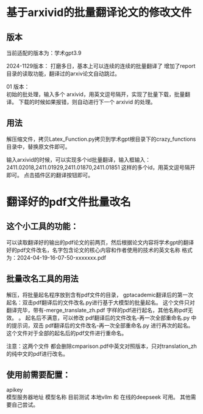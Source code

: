 # 基于arxivid的批量翻译论文的修改文件
## 版本
当前适配的版本为：学术gpt3.9

2024-1129版本：
打磨多日，基本上可以连续的连续的批量翻译了
增加了report目录的读取功能，翻译过的arxiv论文自动跳过。


01 版本：   
初始的批处理，输入多个 arxivid，用英文逗号隔开，实现了批量下载，批量翻译。
下载的时候如果报错，则自动进行下一个 arxivid 的处理。

## 用法
解压缩文件，拷贝Latex_Function.py拷贝到学术gpt根目录下的crazy_functions目录中，替换原文件即可。

输入arxivid的时候，可以实现多个id批量翻译，输入框输入：2411.02018,2411.01929,2411.01870,2411.01851  这样的多个id，用英文逗号隔开即可。
点击插件区的翻译按钮即可。


# 翻译好的pdf文件批量改名
## 这个小工具的功能：
可以读取翻译好的输出的pdf论文的前两页，然后根据论文内容将学术gpt的翻译好的pdf文件改名，名字包含论文的核心内容和作者使用的技术的英文名称
格式为：2024-04-19-16-07-50-xxxxxxx.pdf

## 批量改名工具的用法
解压，将批量起名程序放到含有pdf文件的目录，
gptacademic翻译后的第一次起名：双击pdf翻译后的文件改名.py进行基于大模型的批量起名。
这个文件只对翻译完毕，带有-merge_translate_zh.pdf 字样的pdf进行起名，其他名称pdf无效。
。
起名后不满意，可以修改 pdf翻译后的文件改名-再一次全部重命名.py 中的提示词，双击 pdf翻译后的文件改名-再一次全部重命名.py 进行再次的起名。
这个文件对于全部的起名后的pdf文件进行重命名。


注意：这两个文件  都会删除cmparison.pdf中英文对照版本，只对translation_zh的纯中文的pdf进行改名。

## 使用前需要配置：
apikey    
模型服务器地址
模型名称
目前测试   本地vllm 和 在线的deepseek 可用。  其他需要自己尝试。
